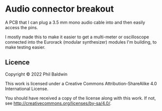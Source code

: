 Audio connector breakout
========================

A PCB that I can plug a 3.5 mm mono audio cable into and then easily access the pins.

I mostly made this to make it easier to get a multi-meter or oscilloscope connected into the Eurorack (modular synthesizer) modules I'm building, to make testing easier.

Licence
-------

Copyright © 2022 Phil Baldwin

This work is licensed under a Creative Commons Attribution-ShareAlike 4.0 International License.

You should have received a copy of the license along with this work. If not, see <http://creativecommons.org/licenses/by-sa/4.0/>.
